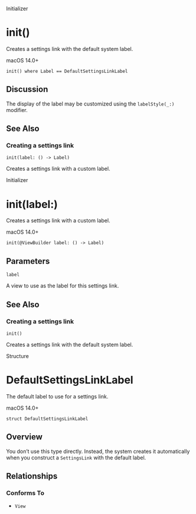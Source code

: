 Initializer

# init()

Creates a settings link with the default system label.

macOS 14.0+

    
    
    init() where Label == DefaultSettingsLinkLabel

## Discussion

The display of the label may be customized using the `labelStyle(_:)`
modifier.

## See Also

### Creating a settings link

`init(label: () -> Label)`

Creates a settings link with a custom label.

Initializer

# init(label:)

Creates a settings link with a custom label.

macOS 14.0+

    
    
    init(@ViewBuilder label: () -> Label)

##  Parameters

`label`

    

A view to use as the label for this settings link.

## See Also

### Creating a settings link

`init()`

Creates a settings link with the default system label.

Structure

# DefaultSettingsLinkLabel

The default label to use for a settings link.

macOS 14.0+

    
    
    struct DefaultSettingsLinkLabel

## Overview

You don’t use this type directly. Instead, the system creates it automatically
when you construct a `SettingsLink` with the default label.

## Relationships

### Conforms To

  * `View`

